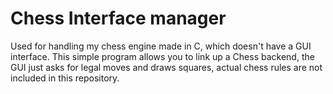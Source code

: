 # Chess Interface manager

Used for handling my chess engine made in C, which doesn't have a GUI interface. This simple program allows you to link up a Chess backend, the GUI just asks for legal moves and draws squares, actual chess rules are not included in this repository.

